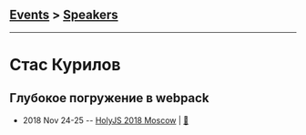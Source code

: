 ## [Events](../README.md) > [Speakers](../speakers.md)
---

# Стас Курилов

## Глубокое погружение в webpack
- 2018 Nov 24-25 -- [HolyJS 2018 Moscow](https://www.youtube.com/watch?v=aiYkJOPD9v8)  | [:notebook:](https://assets.ctfassets.net/nn534z2fqr9f/4AS3hkBXbi6wSOYUoa444y/dd811bfc6d3b37a0e63e6e3d3eb5b35d/Stas_Kurilov_Glubokoye_pogruzheniye_v_webpack.pdf)  
